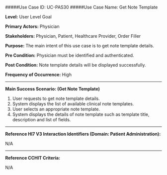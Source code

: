 #####Use Case ID: UC-PAS30
#####Use Case Name: Get Note Template

**Level:**                     User Level Goal

**Primary Actors:**            Physician

**Stakeholders:**              Physician, Patient, Healthcare Provider, Order Filler

**Purpose:**                   The main intent of this use case is to get note template details.

**Pre Condition:**             Physician must be identified and authenticated. 

**Post Condition:**            Note template details will be displayed successfully.

**Frequency of Occurrence:**   High
__________________________________________________________
**Main Success Scenario: (Get Note Template)**

1. User requests to get note template details.
2. System displays the list of available clinical note templates.
3. User selects an appropriate note template.
4. System displays the details of note template such as template title, description and list of fields.

________________________________________________________________________
**Reference Hl7 V3 Interaction Identifiers (Domain: Patient Administration):**

N/A
_______________________________________________________________
**Reference CCHIT Criteria:**

N/A
